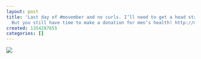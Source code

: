 ```yaml
---
layout: post
title: 'Last day of #movember and no curls. I’ll need to get a head start next year.
  But you still have time to make a donation for men’s health! http://mobro.co/nikhiltri'
created: 1354287655
categories: []
---
```

<img src="http://24.media.tumblr.com/tumblr_meb31jspMJ1rsr8w3o1_500.jpg"/><br/><br/>
